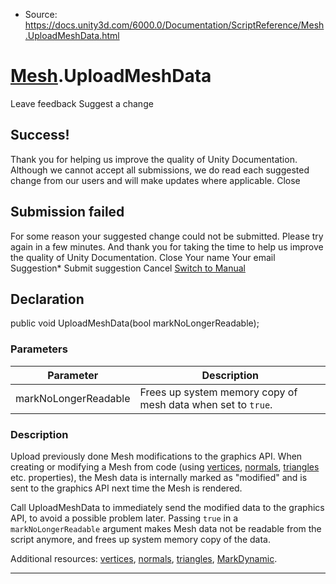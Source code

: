 * Source: https://docs.unity3d.com/6000.0/Documentation/ScriptReference/Mesh.UploadMeshData.html

#  [Mesh](https://docs.unity3d.com/6000.0/Documentation/ScriptReference/Mesh.html).UploadMeshData
Leave feedback
Suggest a change
## Success!
Thank you for helping us improve the quality of Unity Documentation. Although we cannot accept all submissions, we do read each suggested change from our users and will make updates where applicable.
Close
## Submission failed
For some reason your suggested change could not be submitted. Please <a>try again</a> in a few minutes. And thank you for taking the time to help us improve the quality of Unity Documentation.
Close
Your name Your email Suggestion* Submit suggestion
Cancel
[Switch to Manual](https://docs.unity3d.com/6000.0/Documentation/Manual/class-Mesh.html "Go to Mesh Component in the Manual")
## Declaration
public void UploadMeshData(bool markNoLongerReadable); 
### Parameters
Parameter | Description  
---|---  
markNoLongerReadable | Frees up system memory copy of mesh data when set to `true`.  
### Description
Upload previously done Mesh modifications to the graphics API.
When creating or modifying a Mesh from code (using [vertices](https://docs.unity3d.com/6000.0/Documentation/ScriptReference/Mesh-vertices.html), [normals](https://docs.unity3d.com/6000.0/Documentation/ScriptReference/Mesh-normals.html), [triangles](https://docs.unity3d.com/6000.0/Documentation/ScriptReference/Mesh-triangles.html) etc. properties), the Mesh data is internally marked as "modified" and is sent to the graphics API next time the Mesh is rendered.  
  
Call UploadMeshData to immediately send the modified data to the graphics API, to avoid a possible problem later. Passing `true` in a `markNoLongerReadable` argument makes Mesh data not be readable from the script anymore, and frees up system memory copy of the data.  
  
Additional resources: [vertices](https://docs.unity3d.com/6000.0/Documentation/ScriptReference/Mesh-vertices.html), [normals](https://docs.unity3d.com/6000.0/Documentation/ScriptReference/Mesh-normals.html), [triangles](https://docs.unity3d.com/6000.0/Documentation/ScriptReference/Mesh-triangles.html), [MarkDynamic](https://docs.unity3d.com/6000.0/Documentation/ScriptReference/Mesh.MarkDynamic.html).
* * *
